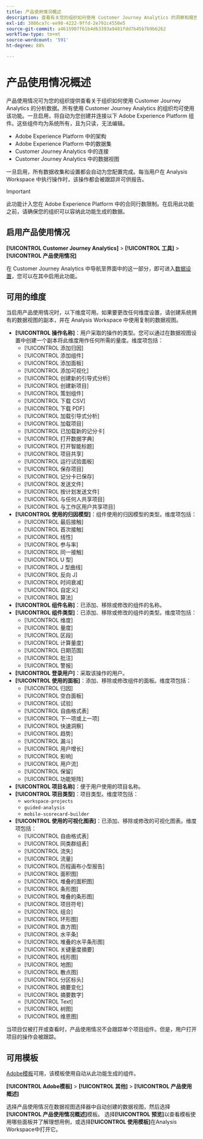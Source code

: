 ```yaml
---
title: 产品使用情况概述
description: 查看有关您的组织如何使用 Customer Journey Analytics 的洞察和报告。
exl-id: 3806ca7c-ee90-4222-9ffd-2e791c4550e5
source-git-commit: a4615907f61b4d63393a9481fdd7b45b7b9b6262
workflow-type: tm+mt
source-wordcount: '591'
ht-degree: 88%

---
```


# 产品使用情况概述

产品使用情况可为您的组织提供查看关于组织如何使用 Customer Journey Analytics 的分析数据。所有使用 Customer Journey Analytics 的组织均可使用该功能。一旦启用，将自动为您创建并连接以下 Adobe Experience Platform 组件。这些组件均为系统所有，且为只读，无法编辑。

* Adobe Experience Platform 中的架构
* Adobe Experience Platform 中的数据集
* Customer Journey Analytics 中的连接
* Customer Journey Analytics 中的数据视图

一旦启用，所有数据收集和设置都会自动为您配置完成。每当用户在 Analysis Workspace 中执行操作时，该操作都会被跟踪并可供报告。

>[!IMPORTANT]
>
>此功能计入您在 Adobe Experience Platform 中的合同行数限制。在启用此功能之前，请确保您的组织可以容纳此功能生成的数据。

## 启用产品使用情况

**[!UICONTROL Customer Journey Analytics]** > **[!UICONTROL 工具]** > **[!UICONTROL 产品使用情况]**

在 Customer Journey Analytics 中导航至界面中的这一部分，即可进入[数据设置](data-settings.md)，您可以在其中启用此功能。

## 可用的维度

当启用产品使用情况时，以下维度可用。如果要更改任何维度设置，请创建系统拥有的数据视图的副本，并在 Analysis Workspace 中使用复制的数据视图。

* **[!UICONTROL 操作名称]**：用户采取的操作的类型。您可以通过在数据视图设置中创建一个副本将此维度用作任何所需的量度。维度项包括：
   * [!UICONTROL 添加归因]
   * [!UICONTROL 添加组件]
   * [!UICONTROL 添加面板]
   * [!UICONTROL 添加可视化]
   * [!UICONTROL 创建新的引导式分析]
   * [!UICONTROL 创建新项目]
   * [!UICONTROL 策划组件]
   * [!UICONTROL 下载 CSV]
   * [!UICONTROL 下载 PDF]
   * [!UICONTROL 加载引导式分析]
   * [!UICONTROL 加载项目]
   * [!UICONTROL 已加载新的记分卡]
   * [!UICONTROL 打开数据字典]
   * [!UICONTROL 打开智能标题]
   * [!UICONTROL 项目共享]
   * [!UICONTROL 运行试验面板]
   * [!UICONTROL 保存项目]
   * [!UICONTROL 记分卡已保存]
   * [!UICONTROL 发送文件]
   * [!UICONTROL 按计划发送文件]
   * [!UICONTROL 与任何人共享项目]
   * [!UICONTROL 与工作区用户共享项目]
* **[!UICONTROL 使用的归因模型]**：组件使用的归因模型的类型。维度项包括：
   * [!UICONTROL 最后接触]
   * [!UICONTROL 首次接触]
   * [!UICONTROL 线性]
   * [!UICONTROL 参与率]
   * [!UICONTROL 同一接触]
   * [!UICONTROL U 型]
   * [!UICONTROL J 型曲线]
   * [!UICONTROL 反向 J]
   * [!UICONTROL 时间衰减]
   * [!UICONTROL 自定义]
   * [!UICONTROL 算法]
* **[!UICONTROL 组件名称]**：已添加、移除或修改的组件的名称。
* **[!UICONTROL 组件类型]**：已添加、移除或修改的组件的类型。维度项包括：
   * [!UICONTROL 维度]
   * [!UICONTROL 量度]
   * [!UICONTROL 区段]
   * [!UICONTROL 计算量度]
   * [!UICONTROL 日期范围]
   * [!UICONTROL 批注]
   * [!UICONTROL 警报]
* **[!UICONTROL 登录用户]**：采取该操作的用户。
* **[!UICONTROL 使用的面板]**：添加、移除或修改组件的面板。维度项包括：
   * [!UICONTROL 归因]
   * [!UICONTROL 空白面板]
   * [!UICONTROL 试验]
   * [!UICONTROL 自由格式表]
   * [!UICONTROL 下一项或上一项]
   * [!UICONTROL 快速洞察]
   * [!UICONTROL 趋势]
   * [!UICONTROL 漏斗]
   * [!UICONTROL 用户增长]
   * [!UICONTROL 影响]
   * [!UICONTROL 用户流]
   * [!UICONTROL 保留]
   * [!UICONTROL 功能矩阵]
* **[!UICONTROL 项目名称]**：便于用户使用的项目名称。
* **[!UICONTROL 项目类型]**：项目类型。维度项包括：
   * `workspace-projects`
   * `guided-analysis`
   * `mobile-scorecard-builder`
* **[!UICONTROL 使用的可视化图表]**：已添加、移除或修改的可视化图表。维度项包括：
   * [!UICONTROL 自由格式表]
   * [!UICONTROL 同类群组表]
   * [!UICONTROL 流失]
   * [!UICONTROL 流量]
   * [!UICONTROL 历程画布小型报告]
   * [!UICONTROL 面积图]
   * [!UICONTROL 堆叠的面积图]
   * [!UICONTROL 条形图]
   * [!UICONTROL 堆叠的条形图]
   * [!UICONTROL 项目符号]
   * [!UICONTROL 组合]
   * [!UICONTROL 环形图]
   * [!UICONTROL 直方图]
   * [!UICONTROL 水平条]
   * [!UICONTROL 堆叠的水平条形图]
   * [!UICONTROL 关键量度摘要]
   * [!UICONTROL 线形图]
   * [!UICONTROL 地图]
   * [!UICONTROL 散点图]
   * [!UICONTROL 分区标头]
   * [!UICONTROL 摘要变化]
   * [!UICONTROL 摘要数字]
   * [!UICONTROL Text]
   * [!UICONTROL 树图]
   * [!UICONTROL 维恩图]

当项目仅被打开或查看时，产品使用情况不会跟踪单个项目组件。但是，用户打开项目的操作会被跟踪。

## 可用模板

[Adobe模板](/help/analysis-workspace/templates/use-templates.md)可用，该模板使用自动从此功能生成的组件。

**[!UICONTROL Adobe模板]** > **[!UICONTROL 其他]** > **[!UICONTROL 产品使用概述]**

选择产品使用情况在数据视图选择器中自动创建的数据视图，然后选择&#x200B;**[!UICONTROL 产品使用情况概述]**&#x200B;模板。 选择&#x200B;**[!UICONTROL 预览]**&#x200B;以查看模板使用哪些面板并了解理想用例，或选择&#x200B;**[!UICONTROL 使用模板]**&#x200B;在Analysis Workspace中打开它。
